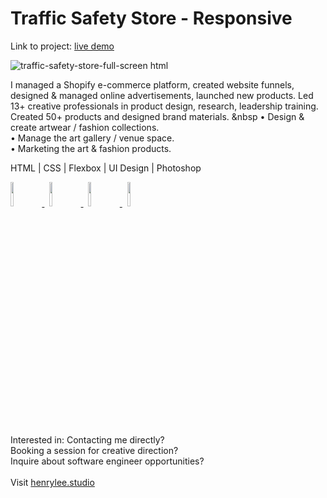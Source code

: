 # Traffic Safety Store - Responsive

Link to project: <a target="_blank" href="https://henryleestudio.github.io/traffic-safety-store-front-end-flex-grid/">live demo</a>

![traffic-safety-store-full-screen html](https://github.com/henryleestudio/traffic-safety-store-front-end-flex-grid/assets/101936420/1bef2425-f78e-4415-b508-08cf1e595b09)

<!-- ## Design -->
I managed a Shopify e-commerce platform, created website funnels, designed & managed online advertisements, launched new products. Led 13+ creative professionals in product design, research, leadership training. Created 50+ products and designed brand materials.
&nbsp
• Design & create artwear / fashion collections.<br>
• Manage the art gallery / venue space.<br>
• Marketing the art & fashion products.<br>

HTML | CSS | Flexbox | UI Design | Photoshop
<br>
<p align="left">
  <a href="https://henrylee.studio/" target="_blank">
    <img src="https://user-images.githubusercontent.com/101936420/172000054-7df36c23-7223-488f-8ecd-9f6bb4a79ff4.png" width="10%"/>
  </a>
&nbsp
  <a href="https://www.linkedin.com/in/henry-lee-studio/" target="_blank">
    <img src="https://user-images.githubusercontent.com/101936420/172000064-68bffe39-7735-44bf-8b9e-5228913c5eed.png" width="10%"/>
  </a>
&nbsp
  <a href="https://twitter.com/henryleestudio" target="_blank">
    <img src="https://user-images.githubusercontent.com/101936420/172000066-76823694-4946-4c18-9b6c-866c9428a49c.png" width="10%"/>
  </a>
&nbsp
   <a href="https://henrylee.studio/images/resume/henry-lee-resume-shopify-design-development.pdf" target="_blank">
      <img src="https://user-images.githubusercontent.com/101936420/172000081-20e4d8e7-7785-4e19-94a9-4be5cf40506c.png" width="10%"/>
  </a>
  </p>

<section margin-left:50px;>
Interested in:
Contacting me directly? <br>
Booking a session for creative direction? <br>
Inquire about software engineer opportunities? <br>
<br>
Visit <a href = "https://henrylee.studio/">henrylee.studio</a>
</section>
